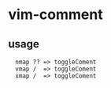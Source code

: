 # vim-comment

## usage

```comment
  nmap ?? => toggleComent
  vmap /  => toggleComent
  xmap /  => toggleComent
```
